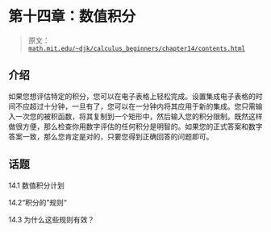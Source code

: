 # 第十四章：数值积分

> 原文： [`math.mit.edu/~djk/calculus_beginners/chapter14/contents.html`](http://math.mit.edu/~djk/calculus_beginners/chapter14/contents.html)

## 介绍

如果您想评估特定的积分，您可以在电子表格上轻松完成。设置集成电子表格的时间不应超过十分钟，一旦有了，您可以在一分钟内将其应用于新的集成。您只需输入一次您的被积函数，将其复制到一个矩形中，然后输入您的积分限制。既然这样做很方便，那么检查你用数字评估的任何积分是明智的。如果您的正式答案和数字答案一致，那么您肯定是对的，只要您得到正确回答的问题即可。

## 话题

14.1 数值积分计划

14.2“积分的”规则“

14.3 为什么这些规则有效？
